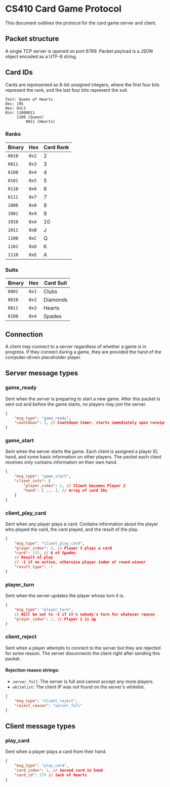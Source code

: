 # CS410 Card Game Protocol

This document outlines the protocol for the card game server and client.

## Packet structure

A single TCP server is opened on port 6789. Packet payload is a JSON object encoded as a UTF-8 string.

## Card IDs

Cards are represented as 8-bit unsigned integers, where the first four bits represent the rank, and the last four bits represent the suit.

```
Text: Queen of Hearts
Dec: 195
Hex: 0xC3
Bin: 11000011
     1100 (Queen)
         0011 (Hearts)
```

### Ranks
|Binary|Hex|Card Rank|
|---|---|---|
|`0010`|`0x2`|2|
|`0011`|`0x3`|3|
|`0100`|`0x4`|4|
|`0101`|`0x5`|5|
|`0110`|`0x6`|6|
|`0111`|`0x7`|7|
|`1000`|`0x8`|8|
|`1001`|`0x9`|9|
|`1010`|`0xA`|10|
|`1011`|`0xB`|J|
|`1100`|`0xC`|Q|
|`1101`|`0xD`|K|
|`1110`|`0xE`|A|

### Suits

|Binary|Hex|Card Suit|
|---|---|---|
|`0001`|`0x1`|Clubs|
|`0010`|`0x2`|Diamonds|
|`0011`|`0x3`|Hearts|
|`0100`|`0x4`|Spades|

## Connection

A client may connect to a server regardless of whether a game is in progress.
If they connect during a game, they are provided the hand of the computer-driven placeholder player.

## Server message types

### game_ready

Sent when the server is preparing to start a new game.
After this packet is sent out and before the game starts, no players may join the server.

```json
{
    "msg_type": "game_ready",
    "countdown": 3, // Countdown timer, starts immediately upon receipt
}
```

### game_start

Sent when the server starts the game. Each client is assigned a player ID,
hand, and some basic information on other players. The packet each client receives only contains information on their own hand.

```json
{
    "msg_type": "game_start",
    "client_info": {
        "player_index": 1, // Client becomes Player 2
        "hand": [ ... ], // Array of card IDs
    }
}
```

### client_play_card

Sent when any player plays a card. Contains information about the player
who played the card, the card played, and the result of the play.

```json
{
    "msg_type": "client_play_card",
    "player_index": 2, // Player 3 plays a card
    "card": 132, // 8 of Spades
    // Result of play
    // -1 if no action, otherwise player index of round winner
    "result_type": -1
}
```

### player_turn

Sent when the server updates the player whose turn it is.

```json
{
    "msg_type": "player_turn",
    // Will be set to -1 if it's nobody's turn for whatever reason
    "player_index": 1, // Player 2 is up
}
```

### client_reject

Sent when a player attempts to connect to the server but they are rejected
for some reason. The server disconnects the client right after sending this packet.

#### Rejection reason strings:

* `server_full`: The server is full and cannot accept any more players.
* `whitelist`: The client IP was not found on the server's whitelist.

```json
{
    "msg_type": "client_reject",
    "reject_reason": "server_full"
}
```

## Client message types

### play_card

Sent when a player plays a card from their hand.

```json
{
    "msg_type": "play_card",
    "card_index": 1, // Second card in hand
    "card_id": 179 // Jack of Hearts
}
```

